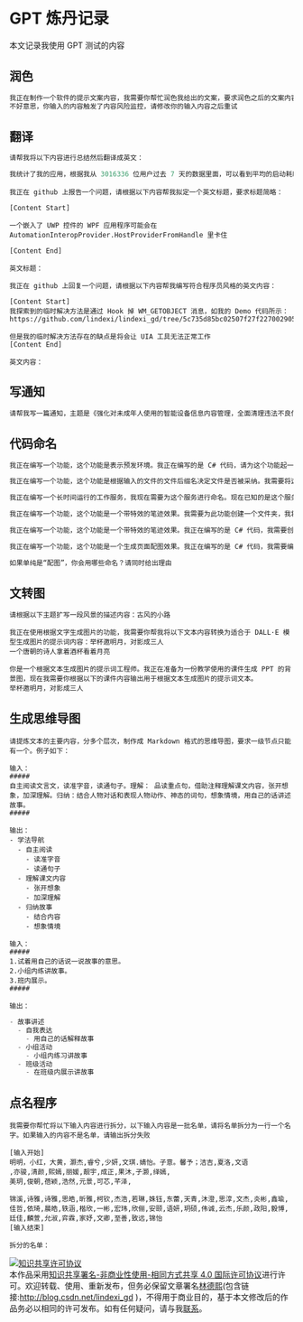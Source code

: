 
# GPT 炼丹记录

本文记录我使用 GPT 测试的内容

<!--more-->


<!-- CreateTime:2023/10/10 10:37:09 -->

<!-- 不发布 -->

## 润色

```csharp
我正在制作一个软件的提示文案内容，我需要你帮忙润色我给出的文案，要求润色之后的文案内容意思不变同时通俗易懂，且去掉口语化的表述。
不好意思，你输入的内容触发了内容风险监控，请修改你的输入内容之后重试
```


## 翻译

```csharp
请帮我将以下内容进行总结然后翻译成英文：

我统计了我的应用，根据我从 3016336 位用户过去 7 天的数据里面，可以看到平均的启动耗时是 2.7 秒。这里需要进一步说明的是我的应用是一个复杂的应用，启动过程是相当复杂的
```

```
我正在 github 上报告一个问题，请根据以下内容帮我拟定一个英文标题，要求标题简略：

[Content Start]

一个嵌入了 UWP 控件的 WPF 应用程序可能会在 AutomationInteropProvider.HostProviderFromHandle 里卡住

[Content End]

英文标题：
```

```
我正在 github 上回复一个问题，请根据以下内容帮我编写符合程序员风格的英文内容：

[Content Start]
我探索到的临时解决方法是通过 Hook 掉 WM_GETOBJECT 消息，如我的 Demo 代码所示：https://github.com/lindexi/lindexi_gd/tree/5c735d85bc02507f27f2270029050e402b580810/CucherelahiBewilargalkalbea

但是我的临时解决方法存在的缺点是将会让 UIA 工具无法正常工作
[Content End]

英文内容：
```

## 写通知

```csharp
请帮我写一篇通知，主题是《强化对未成年人使用的智能设备信息内容管理，全面清理违法不良信息》
```

## 代码命名

```csharp
我正在编写一个功能，这个功能是表示预发环境。我正在编写的是 C# 代码，请为这个功能起一个类型名，请给出多个候选命名给我选择
```

```csharp
我正在编写一个功能，这个功能是根据输入的文件的文件后缀名决定文件是否被采纳。我需要将这个功能封装到一个继承 IFileImportFilter 接口的类型里面，我正在编写的是 C# 代码，我需要你给出这个类型的命名
```

```csharp
我正在编写一个长时间运行的工作服务，我现在需要为这个服务进行命名。现在已知的是这个服务是使用 C# 代码编写的，需要你给出符合 C# 的项目的命名空间命名规范的服务名
```

```csharp
我正在编写一个功能，这个功能是一个带特效的笔迹效果。我需要为此功能创建一个文件夹，我将在这个文件夹里面存放实现此功能的代码，我正在编写的是 C# 代码，我需要你给出这个文件夹的命名，请给出多个候选命名给我选择
```

```csharp
我正在编写一个功能，这个功能是一个带特效的笔迹效果。我正在编写的是 C# 代码，我需要创建一个带特效的笔迹元素，请为这个带特效的笔迹元素类型起一个类型名，请给出多个候选命名给我选择
```

```csharp
我正在编写一个功能，这个功能是一个生成页面配图效果。我正在编写的是 C# 代码，我需要编写一个类型，这个类型表示生成页面配图里面的配图这个功能，我需要你给出配图这个功能的类型名，请给出多个候选命名给我选择，以及这些候选命名的理由

如果单纯是“配图”，你会用哪些命名？请同时给出理由
```

## 文转图

```csharp
请根据以下主题扩写一段风景的描述内容：古风的小路
```

```
我正在使用根据文字生成图片的功能，我需要你帮我将以下文本内容转换为适合于 DALL·E 模型生成图片的提示词内容：举杯邀明月，对影成三人
一个唐朝的诗人拿着酒杯看着月亮
```

```
你是一个根据文本生成图片的提示词工程师。我正在准备为一份教学使用的课件生成 PPT 的背景图，现在我需要你根据以下的课件内容输出用于根据文本生成图片的提示词文本。
举杯邀明月，对影成三人
```

## 生成思维导图


```
请提炼文本的主要内容，分多个层次，制作成 Markdown 格式的思维导图，要求一级节点只能有一个。例子如下：

输入：
#####
自主阅读文言文，读准字音，读通句子。理解： 品读重点句，借助注释理解课文内容，张开想象，加深理解。归纳：结合人物对话和表现人物动作、神态的词句，想象情境，用自己的话讲述故事。
#####

输出：
- 学法导航
  - 自主阅读
    - 读准字音
    - 读通句子
  - 理解课文内容
    - 张开想象
    - 加深理解
  - 归纳故事
    - 结合内容
    - 想象情境

输入：
#####
1.试着用自己的话说一说故事的意思。
2.小组内练讲故事。
3.班内展示。
#####

输出：
```

```csharp
- 故事讲述
  - 自我表达
    - 用自己的话解释故事
  - 小组活动
    - 小组内练习讲故事
  - 班级活动
    - 在班级内展示讲故事
```

## 点名程序

```
我需要你帮忙将以下输入内容进行拆分，以下输入内容是一批名单，请将名单拆分为一行一个名字。如果输入的内容不是名单，请输出拆分失败

[输入开始]
明明，小红，大黄，灏杰,睿兮,少妍,文琪.婧怡。子意。馨予；洁吉,夏洛,文语
,亦骏,清颜,熙嫣,丽媛,靓宇,成正,果沐,子灏,绎嫣,
美玥,俊朝,蓓颖,浩然,元景,可芯,芊泽,

锦溪,诗雅,诗雅,思皓,昕雅,柯钦,杰浩,若琳,姝钰,东蕾,天青,沐澄,思淳,文杰,炎彬,鑫瑜,佳哲,依琦,晨皓,轶涵,楷欣,一彬,宏玮,欣俪,安颐,语妍,玥硕,伟诚,云杰,乐颜,政阳,毅博,廷佳,麟萱,允淑,弈霖,家妤,文卿,至善,致远,锦怡
[输入结束]

拆分的名单：
```




<a rel="license" href="http://creativecommons.org/licenses/by-nc-sa/4.0/"><img alt="知识共享许可协议" style="border-width:0" src="https://licensebuttons.net/l/by-nc-sa/4.0/88x31.png" /></a><br />本作品采用<a rel="license" href="http://creativecommons.org/licenses/by-nc-sa/4.0/">知识共享署名-非商业性使用-相同方式共享 4.0 国际许可协议</a>进行许可。欢迎转载、使用、重新发布，但务必保留文章署名[林德熙](http://blog.csdn.net/lindexi_gd)(包含链接:http://blog.csdn.net/lindexi_gd )，不得用于商业目的，基于本文修改后的作品务必以相同的许可发布。如有任何疑问，请与我[联系](mailto:lindexi_gd@163.com)。